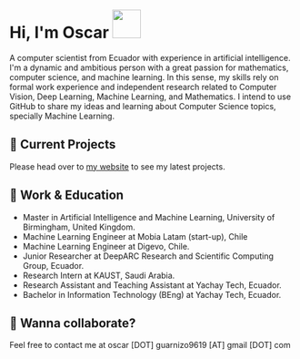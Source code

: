 # Hi, I'm Oscar <img src="https://raw.githubusercontent.com/MartinHeinz/MartinHeinz/master/wave.gif" width="50">

A computer scientist from Ecuador with experience in artificial intelligence. I'm a dynamic and ambitious person with a great passion for mathematics, computer science, and machine learning. In this sense, my skills rely on formal work experience and independent research related to Computer Vision, Deep Learning, Machine Learning, and Mathematics. I intend to use GitHub to share my ideas and learning about Computer Science topics, specially Machine Learning.

## 🚀 Current Projects
Please head over to [my website](https://zosov.github.io/) to see my latest projects.

## 💼 Work & Education

* Master in Artificial Intelligence and Machine Learning, University of Birmingham, United Kingdom.
* Machine Learning Engineer at Mobia Latam (start-up), Chile
* Machine Learning Engineer at Digevo, Chile.
* Junior Researcher at DeepARC Research and Scientific Computing Group, Ecuador.
* Research Intern at KAUST, Saudi Arabia.
* Research Assistant and Teaching Assistant at Yachay Tech, Ecuador.
* Bachelor in Information Technology (BEng) at Yachay Tech, Ecuador.

## 👯 Wanna collaborate?
Feel free to contact me at oscar [DOT] guarnizo9619 [AT] gmail [DOT] com
